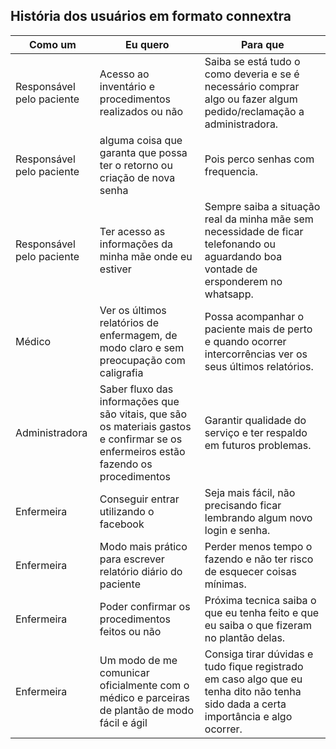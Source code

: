 ## História dos usuários em formato connextra
| Como um | Eu quero | Para que | 
|----------|----------|----------|
| Responsável pelo paciente | Acesso ao inventário e procedimentos realizados ou não | Saiba se está tudo o como deveria e se é necessário comprar algo ou fazer algum pedido/reclamação a administradora. | 
| Responsável pelo paciente          | alguma coisa que garanta que possa ter o retorno ou criação de nova senha     | Pois perco senhas com frequencia.|
| Responsável pelo paciente | Ter acesso as informações da minha mãe onde eu estiver | Sempre saiba a situação real da minha mãe sem necessidade de ficar telefonando ou aguardando boa vontade de ersponderem no whatsapp. |
| Médico | Ver os últimos relatórios de enfermagem, de modo claro e sem preocupação com caligrafia | Possa acompanhar o paciente mais de perto e quando ocorrer intercorrências ver os seus últimos relatórios. |
| Administradora | Saber fluxo das informações que são vitais, que são os materiais gastos e confirmar se os enfermeiros estão fazendo os procedimentos | Garantir qualidade do serviço e ter respaldo em futuros problemas. | 
| Enfermeira          | Conseguir entrar utilizando o facebook     | Seja mais fácil, não precisando ficar lembrando algum novo login e senha.|
| Enfermeira | Modo mais prático para escrever relatório diário do paciente | Perder menos tempo o fazendo e não ter risco de esquecer coisas mínimas. | 
| Enfermeira | Poder confirmar os procedimentos feitos ou não | Próxima tecnica saiba o que eu tenha feito e que eu saiba o que fizeram no plantão delas. | 
| Enfermeira | Um modo de me comunicar oficialmente com o médico e parceiras de plantão de modo fácil e ágil | Consiga tirar dúvidas e tudo fique registrado em caso algo que eu tenha dito não tenha sido dada a certa importância e algo ocorrer. |
